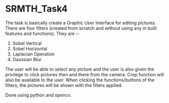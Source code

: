 # SRMTH_Task4
The task is basically create a Graphic User Interface for editing pictures. There are four filters (created from scratch and 
without using any in built features and functions). They are :- 
1. Sobel Vertical
2. Sobel Horizontal
3. Laplacian Operation
4. Gaussian Blur

The user will be able to select any picture and the user is also given the privilege to click pictures then and there from 
the camera. Crop function will also be available to the user. When clicking the functions/buttons of the filters, the pictures 
will be shown with the filters applied.

Done using python and opencv.
